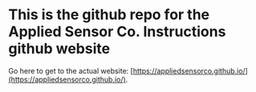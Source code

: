 # This is the github repo for the Applied Sensor Co. Instructions github website

Go here to get to the actual website: [https://appliedsensorco.github.io/](https://appliedsensorco.github.io/).

